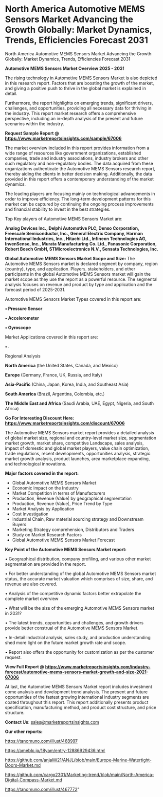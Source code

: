 # North America Automotive MEMS Sensors Market Advancing the Growth Globally: Market Dynamics, Trends, Efficiencies Forecast 2031
North America Automotive MEMS Sensors Market Advancing the Growth Globally: Market Dynamics, Trends, Efficiencies Forecast 2031

<Strong> Automotive MEMS Sensors Market Overview 2025 - 2031</strong>

The rising technology in Automotive MEMS Sensors Market is also depicted in this research report. Factors that are boosting the growth of the market, and giving a positive push to thrive in the global market is explained in detail.

Furthermore, the report highlights on emerging trends, significant drivers, challenges, and opportunities, providing all necessary data for thriving in the industry. This report market research offers a comprehensive perspective, including an in-depth analysis of the present and future scenarios within the industry.

<strong>Request Sample Report @ <a href=https://www.marketreportsinsights.com/sample/67006>https://www.marketreportsinsights.com/sample/67006</a></strong>

The market overview included in this report provides information from a wide range of resources like government organizations, established companies, trade and industry associations, industry brokers and other such regulatory and non-regulatory bodies. The data acquired from these organizations authenticate the Automotive MEMS Sensors research report, thereby aiding the clients in better decision making. Additionally, the data provided in this report offers a contemporary understanding of the market dynamics.

The leading players are focusing mainly on technological advancements in order to improve efficiency. The long-term development patterns for this market can be captured by continuing the ongoing process improvements and financial stability to invest in the best strategies.

Top Key players of Automotive MEMS Sensors Market are:

<strong>Analog Devices Inc., Delphi Automotive PLC, Denso Corporation, Freescale Semiconductor, Inc., General Electric Company, Harman International Industries, Inc., Hitachi Ltd., Infineon Technologies AG, InvenSense, Inc., Murata Manufacturing Co. Ltd., Panasonic Corporation, Robert Bosch GmbH, STMicroelectronics N.V., Sensata Technologies, Inc.</strong>

<strong><b>Global Automotive MEMS Sensors Market Scope and Size:</b></strong>
The Automotive MEMS Sensors market is declared segment by company, region (country), type, and application. Players, stakeholders, and other participants in the global Automotive MEMS Sensors market will gain the market scope as they use the report as a powerful resource. The segmental analysis focuses on revenue and product by type and application and the forecast period of 2025-2031.

Automotive MEMS Sensors Market Types covered in this report are:

<strong>• Pressure Sensor

• Accelerometer

• Gyroscope</strong>

Market Applications covered in this report are:

<strong>• .</strong> 

Regional Analysis

<strong>North America</strong> (the United States, Canada, and Mexico)

<strong>Europe</strong> (Germany, France, UK, Russia, and Italy)

<strong>Asia-Pacific</strong> (China, Japan, Korea, India, and Southeast Asia)

<strong>South America</strong> (Brazil, Argentina, Colombia, etc.)

<strong>The Middle East and Africa</strong> (Saudi Arabia, UAE, Egypt, Nigeria, and South Africa)

<strong>Go For Interesting Discount Here: <a href=https://www.marketreportsinsights.com/discount/67006>https://www.marketreportsinsights.com/discount/67006</a></strong>

The Automotive MEMS Sensors market report provides a detailed analysis of global market size, regional and country-level market size, segmentation market growth, market share, competitive Landscape, sales analysis, impact of domestic and global market players, value chain optimization, trade regulations, recent developments, opportunities analysis, strategic market growth analysis, product launches, area marketplace expanding, and technological innovations.

<strong><b>Major factors covered in the report:</b></strong>
<ul>
  <li>Global Automotive MEMS Sensors Market </li>
  <li>Economic Impact on the Industry</li>
  <li>Market Competition in terms of Manufacturers</li>
  <li>Production, Revenue (Value) by geographical segmentation</li>
  <li>Production, Revenue (Value), Price Trend by Type</li>
  <li>Market Analysis by Application</li>
  <li>Cost Investigation</li>
  <li>Industrial Chain, Raw material sourcing strategy and Downstream Buyers</li>
  <li>Marketing Strategy comprehension, Distributors and Traders</li>
  <li>Study on Market Research Factors</li>
  <li>Global Automotive MEMS Sensors Market Forecast</li>
</ul>

<strong><b>Key Point of the Automotive MEMS Sensors Market report:</b></strong>

• Geographical distribution, company profiling, and various other market segmentation are provided in the report.

• For better understanding of the global Automotive MEMS Sensors market status, the accurate market valuation which comprises of size, share, and revenue are also covered.

• Analysis of the competitive dynamic factors better extrapolate the complete market overview

• What will be the size of the emerging Automotive MEMS Sensors market in 2031?

• The latest trends, opportunities and challenges, and growth drivers provide better construal of the Automotive MEMS Sensors Market.

• In-detail industrial analysis, sales study, and production understanding shed more light on the future market growth rate and scope.

• Report also offers the opportunity for customization as per the customer request.

<strong><b>View Full Report @ <a href=https://www.marketreportsinsights.com/industry-forecast/automotive-mems-sensors-market-growth-and-size-2021-67006>https://www.marketreportsinsights.com/industry-forecast/automotive-mems-sensors-market-growth-and-size-2021-67006</a></b></strong>


At last, the Automotive MEMS Sensors Market report includes investment come analysis and development trend analysis. The present and future opportunities of the fastest growing international industry segments are coated throughout this report. This report additionally presents product specification, manufacturing method, and product cost structure, and price structure.

<strong>Contact Us:</strong>
sales@marketreportsinsights.com

<strong>Our other reports:</strong>

<a href=https://tanomuno.com/illust/468997>https://tanomuno.com/illust/468997</a>

<a href=https://ameblo.jp/18yam/entry-12886929436.html>https://ameblo.jp/18yam/entry-12886929436.html</a>

<a href=https://github.com/anjaliiii21/ANJL/blob/main/Europe-Marine-Watertight-Doors-Market.md>https://github.com/anjaliiii21/ANJL/blob/main/Europe-Marine-Watertight-Doors-Market.md</a>

<a href=https://github.com/cargo2301/Marketing-trend/blob/main/North-America-Digital-Compass-Market.md>https://github.com/cargo2301/Marketing-trend/blob/main/North-America-Digital-Compass-Market.md</a>

<a href=https://tanomuno.com/illust/467772>https://tanomuno.com/illust/467772</a>"
